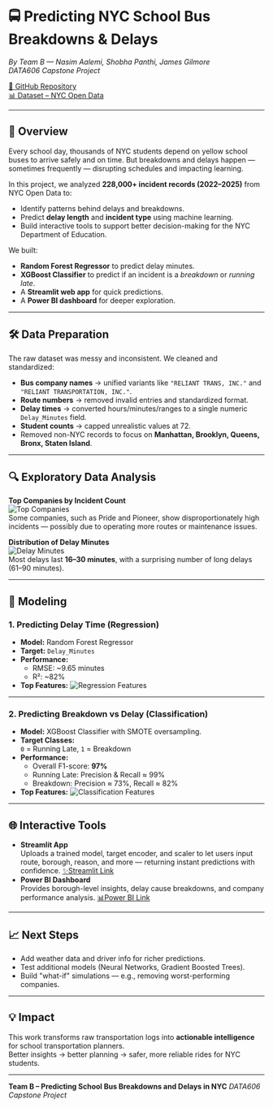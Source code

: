 # 🚍 Predicting NYC School Bus Breakdowns & Delays

*By Team B  — Nasim Aalemi, Shobha Panthi, James Gilmore*  
*DATA606 Capstone Project*

[📂 GitHub Repository](https://github.com/naalemi/Predicting_NYC_School_Bus_Breakdowns_Capstone_Project-Team-B-)  
[📊 Dataset – NYC Open Data](https://data.cityofnewyork.us/Transportation/Bus-Breakdown-and-Delays/ez4e-fazm/about_data)  

---

## 📌 Overview

Every school day, thousands of NYC students depend on yellow school buses to arrive safely and on time. But breakdowns and delays happen — sometimes frequently — disrupting schedules and impacting learning.

In this project, we analyzed **228,000+ incident records (2022–2025)** from NYC Open Data to:
- Identify patterns behind delays and breakdowns.
- Predict **delay length** and **incident type** using machine learning.
- Build interactive tools to support better decision-making for the NYC Department of Education.

We built:
- **Random Forest Regressor** to predict delay minutes.
- **XGBoost Classifier** to predict if an incident is a *breakdown* or *running late*.
- A **Streamlit web app** for quick predictions.
- A **Power BI dashboard** for deeper exploration.

---

## 🛠 Data Preparation

The raw dataset was messy and inconsistent. We cleaned and standardized:
- **Bus company names** → unified variants like `"RELIANT TRANS, INC."` and `"RELIANT TRANSPORTATION, INC."`.
- **Route numbers** → removed invalid entries and standardized format.
- **Delay times** → converted hours/minutes/ranges to a single numeric `Delay_Minutes` field.
- **Student counts** → capped unrealistic values at 72.
- Removed non-NYC records to focus on **Manhattan, Brooklyn, Queens, Bronx, Staten Island**.

---

## 🔍 Exploratory Data Analysis

**Top Companies by Incident Count**  
![Top Companies](img/Top_Companies_by_Incident.png)  
Some companies, such as Pride and Pioneer, show disproportionately high incidents — possibly due to operating more routes or maintenance issues.

**Distribution of Delay Minutes**  
![Delay Minutes](img/Delay_Minute_Distribution.png)  
Most delays last **16–30 minutes**, with a surprising number of long delays (61–90 minutes).

---

## 🤖 Modeling

### **1. Predicting Delay Time (Regression)**
- **Model:** Random Forest Regressor
- **Target:** `Delay_Minutes`
- **Performance:**
  - RMSE: ~9.65 minutes
  - R²: ~82%
- **Top Features:**
  ![Regression Features](img/Regression_Model_Top_Features.png)

---

### **2. Predicting Breakdown vs Delay (Classification)**
- **Model:** XGBoost Classifier with SMOTE oversampling.
- **Target Classes:**  
  `0` = Running Late, `1` = Breakdown
- **Performance:**
  - Overall F1-score: **97%**
  - Running Late: Precision & Recall ≈ 99%
  - Breakdown: Precision ≈ 73%, Recall ≈ 82%
- **Top Features:**
  ![Classification Features](img/Classification_Model_Top_Features.png)

---

## 🌐 Interactive Tools

- **Streamlit App**  
  Uploads a trained model, target encoder, and scaler to let users input route, borough, reason, and more — returning instant predictions with confidence.
  [✨Streamlit Link](https://7u2w29zopa9qr4jjbkj4vd.streamlit.app/#predict-school-bus-delay-type)  
- **Power BI Dashboard**  
  Provides borough-level insights, delay cause breakdowns, and company performance analysis.
  [📊Power BI Link](https://app.powerbi.com/groups/me/reports/ecd5ff49-a239-49b4-ada7-5ba5be3646fb/bf34930fdbc07cdd3778?ctid=e9b87214-8e8f-4ad0-90ec-9d5c56c94931&experience=power-bi)  

---

## 📈 Next Steps
- Add weather data and driver info for richer predictions.
- Test additional models (Neural Networks, Gradient Boosted Trees).
- Build "what-if" simulations — e.g., removing worst-performing companies.

---

## 💡 Impact

This work transforms raw transportation logs into **actionable intelligence** for school transportation planners.  
Better insights → better planning → safer, more reliable rides for NYC students.

---

**Team B – Predicting School Bus Breakdowns and Delays in NYC** 
*DATA606 Capstone Project*
